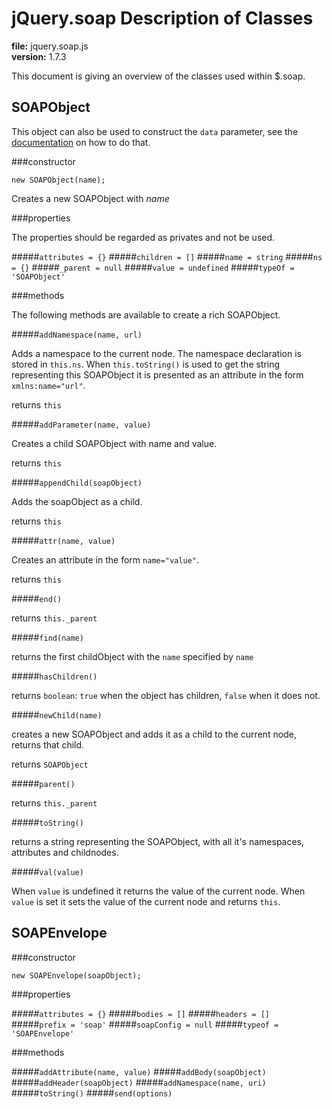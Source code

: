 jQuery.soap Description of Classes
==================================
**file:** jquery.soap.js  
**version:** 1.7.3

This document is giving an overview of the classes used within $.soap.

SOAPObject
--------------------
This object can also be used to construct the `data` parameter, see the [documentation](https://github.com/doedje/jquery.soap/blob/master/doc/options.md#data) on how to do that.

###constructor

`new SOAPObject(name);`

Creates a new SOAPObject with _name_

###properties

The properties should be regarded as privates and not be used.

#####`attributes = {}`
#####`children = []`
#####`name = string`
#####`ns = {}`
#####`_parent = null`
#####`value = undefined`
#####`typeOf = 'SOAPObject'`

###methods

The following methods are available to create a rich SOAPObject.

#####`addNamespace(name, url)`

Adds a namespace to the current node. The namespace declaration is stored in `this.ns`. When `this.toString()` is used to get the string representing this SOAPObject it is presented as an attribute in the form `xmlns:name="url"`.  

returns `this`

#####`addParameter(name, value)`

Creates a child SOAPObject with name and value.

returns `this`

#####`appendChild(soapObject)`

Adds the soapObject as a child.

returns `this`

#####`attr(name, value)`

Creates an attribute in the form `name="value"`.

returns `this`

#####`end()`

returns `this._parent`

#####`find(name)`

returns the first childObject with the `name` specified by `name`

#####`hasChildren()`

returns `boolean`: `true` when the object has children, `false` when it does not. 

#####`newChild(name)`

creates a new SOAPObject and adds it as a child to the current node, returns that child.

returns `SOAPObject`

#####`parent()`

returns `this._parent`

#####`toString()`

returns a string representing the SOAPObject, with all it's namespaces, attributes and childnodes.

#####`val(value)`

When `value` is undefined it returns the value of the current node. When `value` is set it sets the value of the current node and returns `this`.


SOAPEnvelope
------------

###constructor

`new SOAPEnvelope(soapObject);`

###properties

#####`attributes = {}`
#####`bodies = []`
#####`headers = []`
#####`prefix = 'soap'`
#####`soapConfig = null`
#####`typeof = 'SOAPEnvelope'`

###methods

#####`addAttribute(name, value)`
#####`addBody(soapObject)`
#####`addHeader(soapObject)`
#####`addNamespace(name, uri)`
#####`toString()`
#####`send(options)`
